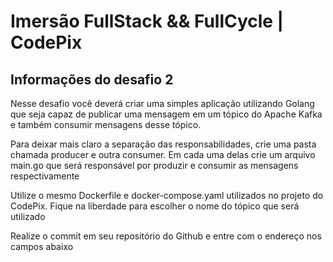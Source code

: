 # Imersão FullStack && FullCycle | CodePix

## Informações do desafio 2

Nesse desafio você deverá criar uma simples aplicação utilizando Golang que seja capaz de publicar uma mensagem em um tópico do Apache Kafka e também consumir mensagens desse tópico.


Para deixar mais claro a separação das responsabilidades, crie uma pasta chamada producer e outra consumer. Em cada uma delas crie um arquivo main.go que será responsável por produzir e consumir as mensagens respectivamente


Utilize o mesmo Dockerfile e docker-compose.yaml utilizados no projeto do CodePix. Fique na liberdade para escolher o nome do tópico que será utilizado


Realize o commit em seu repositório do Github e entre com o endereço nos campos abaixo